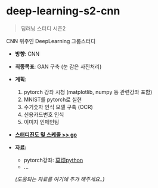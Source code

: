# deep-learning-s2-cnn
>딥러닝 스터디 시즌2
>
CNN 위주인 DeepLearning 그룹스터디

- **방향**: CNN
- **최종목표**: GAN 구축 (눈 감은 사진처리)
- **계획**: 
	1. pytorch 강좌 시청 (matplotlib, numpy 등 관련강좌 포함)
	2. MNIST를 pytorch로 실현
	3. 수기숫자 인식 모델 구축 (OCR)
	4. 신용카드번호 인식
	5. 이미지 인페인팅
- [**스터디진도 및 스케줄 >> go**](/SCHEDULE.md)
- **자료:**
	- pytorch강좌: [莫烦python](https://morvanzhou.github.io/tutorials/machine-learning/torch/)
	- ...
	
	*(도움되는 자료를 여기에 추가 해주세요..)*